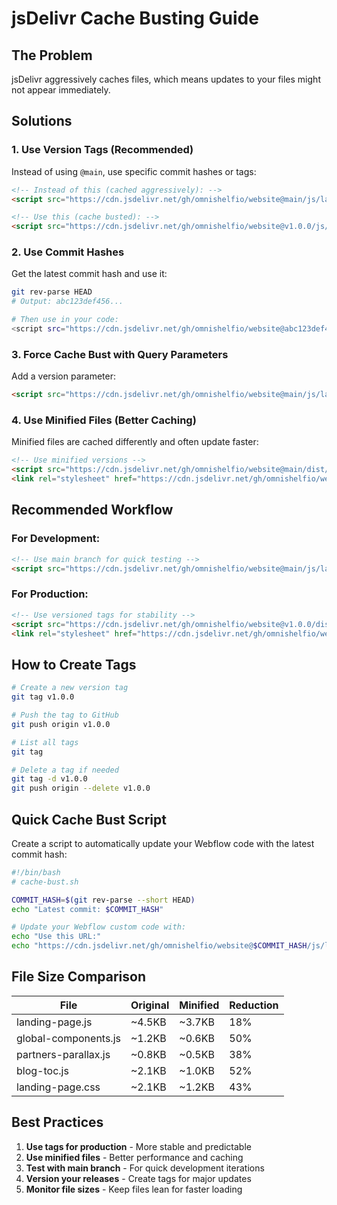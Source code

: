 # jsDelivr Cache Busting Guide

## The Problem
jsDelivr aggressively caches files, which means updates to your files might not appear immediately.

## Solutions

### 1. Use Version Tags (Recommended)
Instead of using `@main`, use specific commit hashes or tags:

```html
<!-- Instead of this (cached aggressively): -->
<script src="https://cdn.jsdelivr.net/gh/omnishelfio/website@main/js/landing-page.js"></script>

<!-- Use this (cache busted): -->
<script src="https://cdn.jsdelivr.net/gh/omnishelfio/website@v1.0.0/js/landing-page.js"></script>
```

### 2. Use Commit Hashes
Get the latest commit hash and use it:

```bash
git rev-parse HEAD
# Output: abc123def456...

# Then use in your code:
<script src="https://cdn.jsdelivr.net/gh/omnishelfio/website@abc123def456/js/landing-page.js"></script>
```

### 3. Force Cache Bust with Query Parameters
Add a version parameter:

```html
<script src="https://cdn.jsdelivr.net/gh/omnishelfio/website@main/js/landing-page.js?v=1.0.1"></script>
```

### 4. Use Minified Files (Better Caching)
Minified files are cached differently and often update faster:

```html
<!-- Use minified versions -->
<script src="https://cdn.jsdelivr.net/gh/omnishelfio/website@main/dist/js/landing-page.min.js"></script>
<link rel="stylesheet" href="https://cdn.jsdelivr.net/gh/omnishelfio/website@main/dist/css/landing-page.min.css">
```

## Recommended Workflow

### For Development:
```html
<!-- Use main branch for quick testing -->
<script src="https://cdn.jsdelivr.net/gh/omnishelfio/website@main/js/landing-page.js"></script>
```

### For Production:
```html
<!-- Use versioned tags for stability -->
<script src="https://cdn.jsdelivr.net/gh/omnishelfio/website@v1.0.0/dist/js/landing-page.min.js"></script>
<link rel="stylesheet" href="https://cdn.jsdelivr.net/gh/omnishelfio/website@v1.0.0/dist/css/landing-page.min.css">
```

## How to Create Tags

```bash
# Create a new version tag
git tag v1.0.0

# Push the tag to GitHub
git push origin v1.0.0

# List all tags
git tag

# Delete a tag if needed
git tag -d v1.0.0
git push origin --delete v1.0.0
```

## Quick Cache Bust Script

Create a script to automatically update your Webflow code with the latest commit hash:

```bash
#!/bin/bash
# cache-bust.sh

COMMIT_HASH=$(git rev-parse --short HEAD)
echo "Latest commit: $COMMIT_HASH"

# Update your Webflow custom code with:
echo "Use this URL:"
echo "https://cdn.jsdelivr.net/gh/omnishelfio/website@$COMMIT_HASH/js/landing-page.js"
```

## File Size Comparison

| File | Original | Minified | Reduction |
|------|----------|----------|-----------|
| landing-page.js | ~4.5KB | ~3.7KB | 18% |
| global-components.js | ~1.2KB | ~0.6KB | 50% |
| partners-parallax.js | ~0.8KB | ~0.5KB | 38% |
| blog-toc.js | ~2.1KB | ~1.0KB | 52% |
| landing-page.css | ~2.1KB | ~1.2KB | 43% |

## Best Practices

1. **Use tags for production** - More stable and predictable
2. **Use minified files** - Better performance and caching
3. **Test with main branch** - For quick development iterations
4. **Version your releases** - Create tags for major updates
5. **Monitor file sizes** - Keep files lean for faster loading
